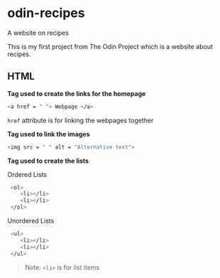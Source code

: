 # odin-recipes
A website on recipes

This is my first project from The Odin Project which is a website about recipes. 

## HTML

**Tag used to create the links for the homepage**

 ```sh
 <a href = " "> Webpage </a>
 ```
`href` attribute is for linking the webpages together

**Tag used to link the images**

 ```sh
 <img src = " " alt = "Alternative text"> 
 ```

**Tag used to create the lists** 

Ordered Lists

```sh
 <ol>
    <li></li>
    <li></li>
 </ol>
 ```
Unordered Lists

```sh
 <ul>
    <li></li>
    <li></li>
 </ul>
 ```
> Note: `<li>` is for list items